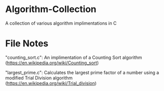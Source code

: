 # Algorithm-Collection

A collection of various algorithm implimentations in C

# File Notes

"counting_sort.c": An implimentation of a Counting Sort algorithm (https://en.wikipedia.org/wiki/Counting_sort)

"largest_prime.c": Calculates the largest prime factor of a number using a modified Trial Division algorithm (https://en.wikipedia.org/wiki/Trial_division)
